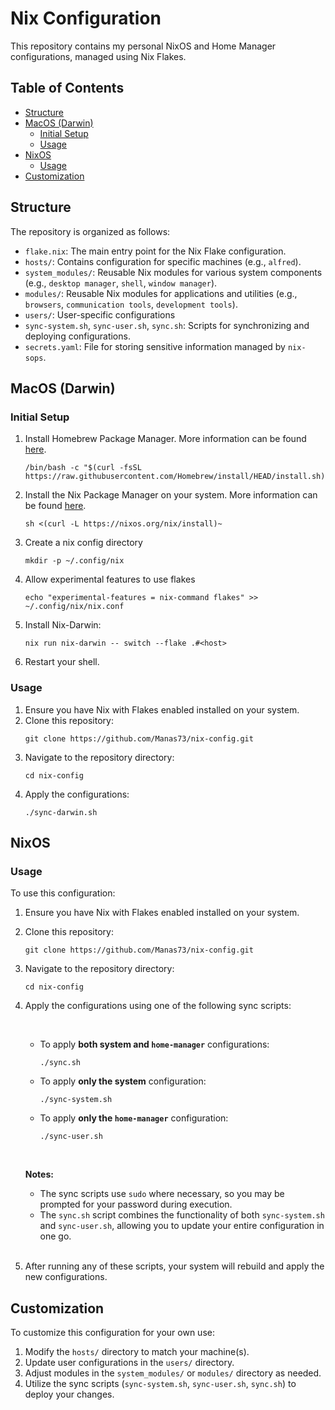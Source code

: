 # Nix Configuration

This repository contains my personal NixOS and Home Manager configurations, managed using Nix Flakes.

## Table of Contents
- [Structure](#structure)
- [MacOS (Darwin)](#macos-darwin)
  - [Initial Setup](#initial-setup)
  - [Usage](#usage)
- [NixOS](#nixos)
  - [Usage](#usage-1)
- [Customization](#customization)

## Structure

The repository is organized as follows:
- `flake.nix`: The main entry point for the Nix Flake configuration.
- `hosts/`: Contains configuration for specific machines (e.g., `alfred`).
- `system_modules/`: Reusable Nix modules for various system components (e.g., `desktop manager`, `shell`, `window manager`).
- `modules/`: Reusable Nix modules for applications and utilities (e.g., `browsers`, `communication tools`, `development tools`).
- `users/`: User-specific configurations
- `sync-system.sh`, `sync-user.sh`, `sync.sh`: Scripts for synchronizing and deploying configurations.
- `secrets.yaml`: File for storing sensitive information managed by `nix-sops`.

## MacOS (Darwin)

### Initial Setup

1. Install Homebrew Package Manager. More information can be found [here](https://brew.sh).
    ```shell
    /bin/bash -c "$(curl -fsSL https://raw.githubusercontent.com/Homebrew/install/HEAD/install.sh)"
    ```

2. Install the Nix Package Manager on your system. More information can be found [here](https://nixos.org/manual/nix/stable/installation/installing-binary.html).
    ```shell
    sh <(curl -L https://nixos.org/nix/install)~
    ```
3. Create a nix config directory
    ```shell
    mkdir -p ~/.config/nix
    ```
4. Allow experimental features to use flakes
    ```shell
    echo "experimental-features = nix-command flakes" >> ~/.config/nix/nix.conf
    ```
5. Install Nix-Darwin:
    ```shell
    nix run nix-darwin -- switch --flake .#<host>
    ```

6. Restart your shell.

### Usage
1. Ensure you have Nix with Flakes enabled installed on your system.
2. Clone this repository:
    ```shell
    git clone https://github.com/Manas73/nix-config.git
    ```
3. Navigate to the repository directory:
    ```shell
    cd nix-config
    ```
4. Apply the configurations:
    ```shell
    ./sync-darwin.sh
    ```

## NixOS

### Usage

To use this configuration:

1. Ensure you have Nix with Flakes enabled installed on your system.
2. Clone this repository:
    ```shell
    git clone https://github.com/Manas73/nix-config.git
    ```
3. Navigate to the repository directory:
    ```shell
    cd nix-config
    ```
4. Apply the configurations using one of the following sync scripts:

   <br>

   - To apply **both system and `home-manager`** configurations:
     ```shell
     ./sync.sh
     ```

   - To apply **only the system** configuration:
     ```shell
     ./sync-system.sh
     ```

   - To apply **only the `home-manager`** configuration:
     ```shell
     ./sync-user.sh
     ```
   <br>

   **Notes:**
   - The sync scripts use `sudo` where necessary, so you may be prompted for your password during execution.
   - The `sync.sh` script combines the functionality of both `sync-system.sh` and `sync-user.sh`, allowing you to update your entire configuration in one go.

   <br>

5. After running any of these scripts, your system will rebuild and apply the new configurations.


## Customization

To customize this configuration for your own use:

1. Modify the `hosts/` directory to match your machine(s).
2. Update user configurations in the `users/` directory.
3. Adjust modules in the `system_modules/` or `modules/` directory as needed.
4. Utilize the sync scripts (`sync-system.sh`, `sync-user.sh`, `sync.sh`) to deploy your changes.
